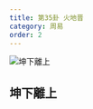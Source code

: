```yaml
---
title: 第35卦 火地晋
category: 周易
order: 2
---
```


![坤下離上](https://upload.wikimedia.org/wikipedia/commons/f/fa/Yijing-35.png)

## 坤下離上
